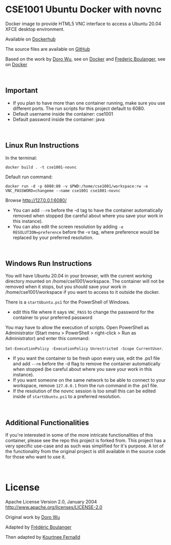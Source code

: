 CSE1001 Ubuntu Docker with novnc
===================

Docker image to provide HTML5 VNC interface to access a Ubuntu 20.04 XFCE desktop environment.

Available on [Dockerhub](https://hub.docker.com/r/kourtnee/cse1001-novnc)

The source files are available on [GitHub](https://github.com/kourtnee/cse1001-novnc.git)

Based on the work by [Doro Wu](https://github.com/fcwu), see on [Docker](https://hub.docker.com/r/dorowu/ubuntu-desktop-lxde-vnc/) and [Frederic Boulanger](https://github.com/Frederic-Boulanger-UPS), see on [Docker](https://hub.docker.com/r/fredblgr/ubuntu-novnc)

<p>&nbsp;</p>

Important
----------------

* If you plan to have more than one container running, make sure you use different ports. The run scripts for this project default to 6080. 
* Default username inside the container: cse1001
* Default password inside the container: java

<p>&nbsp;</p>

Linux Run Instructions
----------------
In the terminal:
```
docker build . -t cse1001-novnc
```

Default run command:
```
docker run -d -p 6080:80 -v $PWD:/home/cse1001/workspace:rw -e VNC_PASSWORD=changeme --name cse1001 cse1001-novnc
```

Browse http://127.0.0.1:6080/

* You can add ```--rm``` before the -d tag to have the container automatically removed when stopped (be careful about where you save your work in this instance).
* You can also edit the screen resolution by adding ```-e RESOLUTION=preference``` before the -v tag, where preference would be replaced by your preferred resolution.

<p>&nbsp;</p>

Windows Run Instructions
----------------
You will have Ubuntu 20.04 in your browser, with the current working directory mounted on /home/cse1001/workspace. The container will not be removed when it stops, but you should save your work in /home/cse1001/workspace if you want to access to it outside the docker.

There is a ```startUbuntu.ps1``` for the PowerShell of Windows.
* edit this file where it says ```VNC_PASS``` to change the password for the container to your preferred password

You may have to allow the execution of scripts. 
Open PowerShell as Administrator (Start menu > PowerShell > right-click > Run as Administrator) and enter this command:

```Set-ExecutionPolicy -ExecutionPolicy Unrestricted -Scope CurrentUser```.


* If you want the container to be fresh upon every use, edit the .ps1 file and add ```--rm``` before the -d flag to remove the container automatically when stopped (be careful about where you save your work in this instance).  
* If you want someone on the same network to be able to connect to your workspace, remove ```127.0.0.1``` from the run command in the .ps1 file.
* If the resolution of the novnc session is too small this can be edited inside of ```startUbuntu.ps1``` to a preferred resolution.

<p>&nbsp;</p>

Additional Functionalities 
--------------------

If you're interested in some of the more intricate functionalities of this container, please see the repo this project is forked from. This project has a very specific use-case and as such was simplified for it's purpose. A lot of the functionality from the original project is still available in the source code for those who want to use it. 

<p>&nbsp;</p>

License
==================

Apache License Version 2.0, January 2004 http://www.apache.org/licenses/LICENSE-2.0

Original work by [Doro Wu](https://github.com/fcwu)

Adapted by [Frédéric Boulanger](https://github.com/Frederic-Boulanger-UPS)

Then adapted by [Kourtnee Fernalld](https://github.com/kourtnee)
